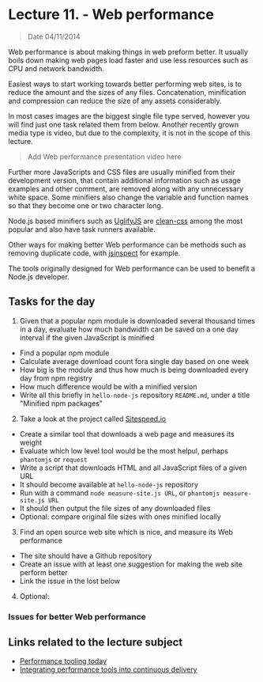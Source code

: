 # Lecture 11. - Web performance

> Date 04/11/2014

Web performance is about making things in web preform better. It usually boils down making web pages load faster and
use less resources such as CPU and network bandwidth.

Easiest ways to start working towards better performing web sites, is to reduce the amount and the sizes
of any files. Concatenation, minification and compression can reduce the size of any assets considerably.

In most cases images are the biggest single file type served, however you will find just one task related them
from below. Another recently grown media type is video, but due to the complexity, it is not in the scope of this
lecture.

> Add Web performance presentation video here

Further more JavaScripts and CSS files are usually minified from their development version, that contain additional
information such as usage examples and other comment, are removed along with any unnecessary white space.
Some minifiers also change the variable and function names so that they become one or two character long.

Node.js based minifiers such as [UglifyJS][] are [clean-css][] among the most popular and also have task runners
available.

Other ways for making better Web performance can be methods such as removing duplicate code, with [jsinspect][]
for example.

The tools originally designed for Web performance can be used to benefit a Node.js developer.


## Tasks for the day

1. Given that a popular npm module is downloaded several thousand times in a day, evaluate how much bandwidth
  can be saved on a one day interval if the given JavaScript is minified
  - Find a popular npm module
  - Calculate average download count fora single day based on one week
  - How big is the module and thus how much is being downloaded every day from npm registry
  - How much difference would be with a minified version
  - Write all this briefly in `hello-node-js` repository `README.md`, under a title "Minified npm packages"
2. Take a look at the project called [Sitespeed.io][]
  - Create a similar tool that downloads a web page and measures its weight
  - Evaluate which low level tool would be the most helpul, perhaps `phantomjs` or `request`
  - Write a script that downloads HTML and all JavaScript files of a given URL
  - It should become available at `hello-node-js` repository
  - Run with a command `node measure-site.js URL`, or `phantomjs measure-site.js URL`
  - It should then output the file sizes of any downloaded files
  - Optional: compare original file sizes with ones minified locally
3. Find an open source web site which is nice, and measure its Web performance
  - The site should have a Github repository
  - Create an issue with at least one suggestion for making the web site perform better
  - Link the issue in the lost below
4. Optional:


### Issues for better Web performance


## Links related to the lecture subject

* [Performance tooling today](http://perf-tooling.today/ "Performance tooling today")
* [Integrating performance tools into continuous delivery](https://speakerdeck.com/soulislove/integrating-performance-tools-into-continuous-delivery "Integrating performance tools into continuous delivery")


[jsinspect]: https://github.com/danielstjules/jsinspect "Detect copy-pasted and structurally similar code"
[UglifyJS]: https://github.com/mishoo/UglifyJS2/ "JavaScript parser / mangler / compressor / beautifier toolkit"
[clean-css]: https://github.com/jakubpawlowicz/clean-css "A fast, efficient, and well tested CSS minifier for node.js"
[Sitespeed.io]: http://www.sitespeed.io/ "Sitespeed.io is an open source tool that helps you analyze your website speed and performance based on performance best practices and metrics"
